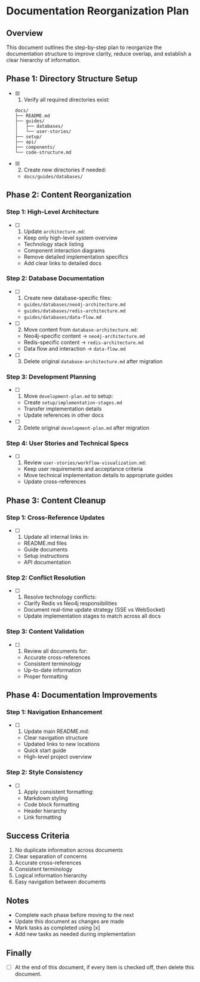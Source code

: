 # Documentation Reorganization Plan

## Overview

This document outlines the step-by-step plan to reorganize the documentation structure to improve clarity, reduce overlap, and establish a clear hierarchy of information.

## Phase 1: Directory Structure Setup

- [x] 1. Verify all required directories exist:
  ```
  docs/
  ├── README.md
  ├── guides/
  │   ├── databases/
  │   └── user-stories/
  ├── setup/
  ├── api/
  ├── components/
  └── code-structure.md
  ```
- [x] 2. Create new directories if needed:
  - `docs/guides/databases/`

## Phase 2: Content Reorganization

### Step 1: High-Level Architecture

- [ ] 1. Update `architecture.md`:
  - Keep only high-level system overview
  - Technology stack listing
  - Component interaction diagrams
  - Remove detailed implementation specifics
  - Add clear links to detailed docs

### Step 2: Database Documentation

- [ ] 1. Create new database-specific files:
  - `guides/databases/neo4j-architecture.md`
  - `guides/databases/redis-architecture.md`
  - `guides/databases/data-flow.md`
- [ ] 2. Move content from `database-architecture.md`:
  - Neo4j-specific content → `neo4j-architecture.md`
  - Redis-specific content → `redis-architecture.md`
  - Data flow and interaction → `data-flow.md`
- [ ] 3. Delete original `database-architecture.md` after migration

### Step 3: Development Planning

- [ ] 1. Move `development-plan.md` to setup:
  - Create `setup/implementation-stages.md`
  - Transfer implementation details
  - Update references in other docs
- [ ] 2. Delete original `development-plan.md` after migration

### Step 4: User Stories and Technical Specs

- [ ] 1. Review `user-stories/workflow-visualization.md`:
  - Keep user requirements and acceptance criteria
  - Move technical implementation details to appropriate guides
  - Update cross-references

## Phase 3: Content Cleanup

### Step 1: Cross-Reference Updates

- [ ] 1. Update all internal links in:
  - README.md files
  - Guide documents
  - Setup instructions
  - API documentation

### Step 2: Conflict Resolution

- [ ] 1. Resolve technology conflicts:
  - Clarify Redis vs Neo4j responsibilities
  - Document real-time update strategy (SSE vs WebSocket)
  - Update implementation stages to match across all docs

### Step 3: Content Validation

- [ ] 1. Review all documents for:
  - Accurate cross-references
  - Consistent terminology
  - Up-to-date information
  - Proper formatting

## Phase 4: Documentation Improvements

### Step 1: Navigation Enhancement

- [ ] 1. Update main README.md:
  - Clear navigation structure
  - Updated links to new locations
  - Quick start guide
  - High-level project overview

### Step 2: Style Consistency

- [ ] 1. Apply consistent formatting:
  - Markdown styling
  - Code block formatting
  - Header hierarchy
  - Link formatting

## Success Criteria

1. No duplicate information across documents
2. Clear separation of concerns
3. Accurate cross-references
4. Consistent terminology
5. Logical information hierarchy
6. Easy navigation between documents

## Notes

- Complete each phase before moving to the next
- Update this document as changes are made
- Mark tasks as completed using [x]
- Add new tasks as needed during implementation

## Finally

- [ ] At the end of this document, if every item is checked off, then delete this document.
